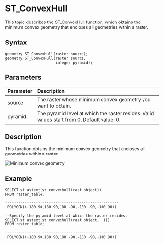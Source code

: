 # ST\_ConvexHull

This topic describes the ST\_ConvexHull function, which obtains the minimum convex geometry that encloses all geometries within a raster.

## Syntax

```
geometry ST_ConvexHull(raster source);
geometry ST_ConvexHull(raster source, 
                       integer pyramid);
```

## Parameters

|Parameter|Description|
|:--------|:----------|
|source|The raster whose minimum convex geometry you want to obtain.|
|pyramid|The pyramid level at which the raster resides. Valid values start from 0. Default value: 0.|

## Description

This function obtains the minimum convex geometry that encloses all geometries within a raster.

![Minimum convex geometry](https://static-aliyun-doc.oss-cn-hangzhou.aliyuncs.com/assets/img/en-US/1280289951/p129345.png)

## Example

```
SELECT st_astext(st_convexhull(rast_object))
FROM raster_table;

----------------------------------------------------
 POLYGON((-180 90,180 90,180 -90,-180 -90,-180 90))

--Specify the pyramid level at which the raster resides.                 
SELECT st_astext(st_convexhull(rast_object,  1))
FROM raster_table;

----------------------------------------------------
 POLYGON((-180 90,180 90,180 -90,-180 -90,-180 90)) 
```

